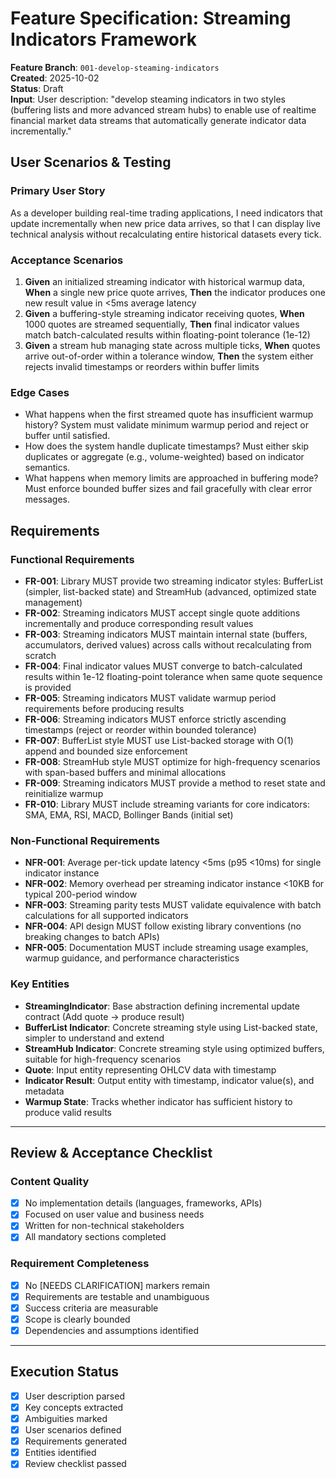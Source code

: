 # Feature Specification: Streaming Indicators Framework

**Feature Branch**: `001-develop-steaming-indicators`  
**Created**: 2025-10-02  
**Status**: Draft  
**Input**: User description: "develop steaming indicators in two styles (buffering lists and more advanced stream hubs) to enable use of realtime financial market data streams that automatically generate indicator data incrementally."

## User Scenarios & Testing

### Primary User Story

As a developer building real-time trading applications, I need indicators that update incrementally when new price data arrives, so that I can display live technical analysis without recalculating entire historical datasets every tick.

### Acceptance Scenarios

1. **Given** an initialized streaming indicator with historical warmup data, **When** a single new price quote arrives, **Then** the indicator produces one new result value in <5ms average latency
2. **Given** a buffering-style streaming indicator receiving quotes, **When** 1000 quotes are streamed sequentially, **Then** final indicator values match batch-calculated results within floating-point tolerance (1e-12)
3. **Given** a stream hub managing state across multiple ticks, **When** quotes arrive out-of-order within a tolerance window, **Then** the system either rejects invalid timestamps or reorders within buffer limits

### Edge Cases

- What happens when the first streamed quote has insufficient warmup history? System must validate minimum warmup period and reject or buffer until satisfied.
- How does the system handle duplicate timestamps? Must either skip duplicates or aggregate (e.g., volume-weighted) based on indicator semantics.
- What happens when memory limits are approached in buffering mode? Must enforce bounded buffer sizes and fail gracefully with clear error messages.

## Requirements

### Functional Requirements

- **FR-001**: Library MUST provide two streaming indicator styles: BufferList (simpler, list-backed state) and StreamHub (advanced, optimized state management)
- **FR-002**: Streaming indicators MUST accept single quote additions incrementally and produce corresponding result values
- **FR-003**: Streaming indicators MUST maintain internal state (buffers, accumulators, derived values) across calls without recalculating from scratch
- **FR-004**: Final indicator values MUST converge to batch-calculated results within 1e-12 floating-point tolerance when same quote sequence is provided
- **FR-005**: Streaming indicators MUST validate warmup period requirements before producing results
- **FR-006**: Streaming indicators MUST enforce strictly ascending timestamps (reject or reorder within bounded tolerance)
- **FR-007**: BufferList style MUST use List-backed storage with O(1) append and bounded size enforcement
- **FR-008**: StreamHub style MUST optimize for high-frequency scenarios with span-based buffers and minimal allocations
- **FR-009**: Streaming indicators MUST provide a method to reset state and reinitialize warmup
- **FR-010**: Library MUST include streaming variants for core indicators: SMA, EMA, RSI, MACD, Bollinger Bands (initial set)

### Non-Functional Requirements

- **NFR-001**: Average per-tick update latency <5ms (p95 <10ms) for single indicator instance
- **NFR-002**: Memory overhead per streaming indicator instance <10KB for typical 200-period window
- **NFR-003**: Streaming parity tests MUST validate equivalence with batch calculations for all supported indicators
- **NFR-004**: API design MUST follow existing library conventions (no breaking changes to batch APIs)
- **NFR-005**: Documentation MUST include streaming usage examples, warmup guidance, and performance characteristics

### Key Entities

- **StreamingIndicator**: Base abstraction defining incremental update contract (Add quote → produce result)
- **BufferList Indicator**: Concrete streaming style using List-backed state, simpler to understand and extend
- **StreamHub Indicator**: Concrete streaming style using optimized buffers, suitable for high-frequency scenarios
- **Quote**: Input entity representing OHLCV data with timestamp
- **Indicator Result**: Output entity with timestamp, indicator value(s), and metadata
- **Warmup State**: Tracks whether indicator has sufficient history to produce valid results

---

## Review & Acceptance Checklist

### Content Quality

- [x] No implementation details (languages, frameworks, APIs)
- [x] Focused on user value and business needs
- [x] Written for non-technical stakeholders
- [x] All mandatory sections completed

### Requirement Completeness

- [x] No [NEEDS CLARIFICATION] markers remain
- [x] Requirements are testable and unambiguous  
- [x] Success criteria are measurable
- [x] Scope is clearly bounded
- [x] Dependencies and assumptions identified

---

## Execution Status

- [x] User description parsed
- [x] Key concepts extracted
- [x] Ambiguities marked
- [x] User scenarios defined
- [x] Requirements generated
- [x] Entities identified
- [x] Review checklist passed
